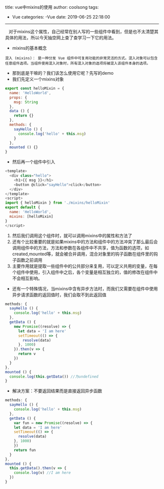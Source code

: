 title: vue中mixins的使用
author: coolsong
tags:
  - Vue
categories:
  -Vue
date: 2019-06-25 22:18:00
---
&nbsp;&nbsp;&nbsp;对于mixins这个属性，自己经常在别人写的一些组件中看到，但是也不太清楚其具体的用法，所以今天抽空网上查了查学习一下它的用法。
<!--more-->
* mixins的基本概念
```
混入 (mixins)： 是一种分发 Vue 组件中可复用功能的非常灵活的方式。混入对象可以包含任意组件选项。当组件使用混入对象时，所有混入对象的选项将被混入该组件本身的选项。
```

* 那到底是干嘛的？我们该怎么使用它呢？先写的demo
* 我们先定义一个mixins对象
```JavaScript
export const helloMixin = {
  name: 'HelloWorld',
  props: {
    msg: String
  },
  data () {
    return {}
  },
  methods: {
    sayHello () {
      console.log('hello' + this.msg)
    }
  },
  mounted () {}
}
```

* 然后再一个组件中引入
```JavaScript
<template>
  <div class="hello">
    <h1>{{ msg }}</h1>
    <button @click="sayHello">click</button>
  </div>
</template>
<script>
import { helloMixin } from './mixins/helloMixin'
export default {
  name: 'HelloWorld',
  mixins: [helloMixin]
}
</script>
```

1.  然后我们调用这个组件时，就可以调用mixins中的属性和方法了
2. 还有个比较重要的就是如果mixins中的方法和组件中的方法冲突了那么最后会调用组件中的方法，方法和参数在各组件中不共享，值为函数的选项，如created,mounted等，就会被合并调用，混合对象里的钩子函数在组件里的钩子函数之前调用
3. 主要作用就是提取一些组件中的公共部分来复用，可以定义共用的变量，在每个组件中使用，引入组件中之后，各个变量是相互独立的，值的修改在组件中不会相互影响。

* 还有一个特殊情况，当mixins中含有异步方法时，而我们又需要在组件中使用异步请求函数的返回值时，我们会取不到此返回值
```javascript
methods: {
  sayHello () {
    console.log('hello' + this.msg)
  },
  getData () {
    new Promise((resolve) => {
      let data = 'I am here'
      setTimeout(() => {
        resolve(data)
      }, 1000)
    }).then(v => {
      return v
    })
  }
},
mounted () {
  console.log(this.getData()) //为undefined
}
```

* 解决方案：不要返回结果而是直接返回异步函数
```javascript
methods: {
  sayHello () {
    console.log('hello' + this.msg)
  },
  getData () {
    var fun = new Promise((resolve) => {
    let data = 'I am here'
    setTimeout(() => {
      resolve(data)
    }, 1000)
    })
    return fun
  }
},
mounted () {
  this.getData().then(v => {
    console.log(v) //I am here
  })
}
```

